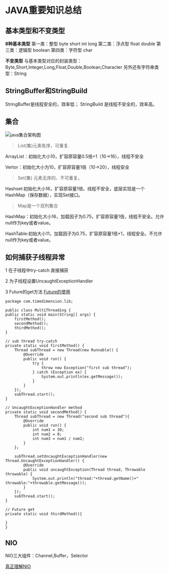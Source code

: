 # JAVA重要知识总结 #
## 基本类型和不变类型 ##
**8种基本类型** 
第一类：整型 byte short int long
第二类：浮点型 float double
第三类：逻辑型 boolean
第四类：字符型 char

**不变类型** 
与基本类型对应的封装类型：Byte,Short,Integer,Long,Float,Double,Boolean,Character
另外还有字符串类型：String

## StringBuffer和StringBuild ##
StringBuffer是线程安全的，效率低；
StringBuild 是线程不安全的，效率高。
## 集合 ##
![java集合架构图](https://github.com/hangliebe/MyBlog/tree/master/javaLearning/picture/collection_architecture_diagram.gif)
>List(集)元素有序，可重复.

ArrayList：初始化大小10，扩容原容量0.5倍+1（10->16），线程不安全

Vertor：初始化大小为10，扩容原容量1倍（10->20），线程安全

>Set(集) 元素无序的、不可重复。

Hashset:初始化大小16，扩容原容量1倍，线程不安全，底层实现是一个HashMap（保存数据），实现Set接口。

>Map是一个双列集合

HashMap：初始化大小16，加载因子为0.75，扩容原容量1倍，线程不安全。允许null作为key或者value。

HashTable:初始大小11，加载因子为0.75，扩容原容量1倍+1，线程安全。不允许null作为key或者value。
## 如何捕获子线程异常 ##
1 在子线程中try-catch 直接捕获

2 为子线程设置UncaughtExceptionHandler

3 Future的get方法
[Future的使用](https://cloud.tencent.com/developer/article/1487126 "Future的使用")

    package com.timedimension.lib;
    
    public class MultiThreading {
    public static void main(String[] args) {
        firstMethod();
        secondMethod();
        thirdMethod();
    }

    // sub thread try-catch
    private static void firstMethod() {
        Thread subThread = new Thread(new Runnable() {
            @Override
            public void run() {
                try {
                    throw new Exception("first sub thread");
                } catch (Exception ex) {
                    System.out.println(ex.getMessage());
                }
            }
        });
        subThread.start();
    }

    // UncaughtExceptionHandler method
    private static void secondMethod() {
        Thread subThread = new Thread("second sub thread"){
            @Override
            public void run() {
                int num1 = 10;
                int num2 = 0;
                int num3 = num1 / num2;
            }
        };

        subThread.setUncaughtExceptionHandler(new Thread.UncaughtExceptionHandler() {
            @Override
            public void uncaughtException(Thread thread, Throwable throwable) {
                System.out.println("thread:"+thread.getName()+" throwable:"+throwable.getMessage());
            }
        });
        subThread.start();
    }

    // Future get
    private static void thirdMethod(){

    }
    }
## NIO ##
NIO三大组件：Channel,Buffer，Selector

[真正理解NIO](https://www.jianshu.com/p/362b365e1bcc "真正理解NIO")